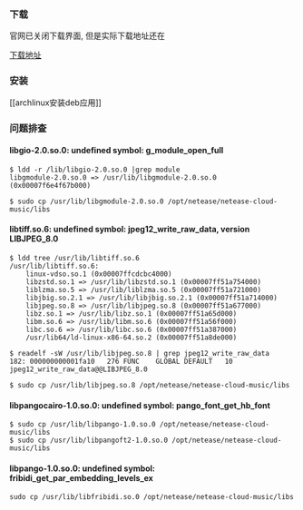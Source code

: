 ### 下载

官网已关闭下载界面, 但是实际下载地址还在

[下载地址](https://d1.music.126.net/dmusic/netease-cloud-music_1.2.1_amd64_ubuntu_20190428.deb)

### 安装

[[archlinux安装deb应用]]


### 问题排查

#### libgio-2.0.so.0: undefined symbol: g_module_open_full

```
$ ldd -r /lib/libgio-2.0.so.0 |grep module
libgmodule-2.0.so.0 => /usr/lib/libgmodule-2.0.so.0 (0x00007f6e4f67b000)

$ sudo cp /usr/lib/libgmodule-2.0.so.0 /opt/netease/netease-cloud-music/libs
```

#### libtiff.so.6: undefined symbol: jpeg12_write_raw_data, version LIBJPEG_8.0

```
$ ldd tree /usr/lib/libtiff.so.6
/usr/lib/libtiff.so.6:
	linux-vdso.so.1 (0x00007ffcdcbc4000)
	libzstd.so.1 => /usr/lib/libzstd.so.1 (0x00007ff51a754000)
	liblzma.so.5 => /usr/lib/liblzma.so.5 (0x00007ff51a721000)
	libjbig.so.2.1 => /usr/lib/libjbig.so.2.1 (0x00007ff51a714000)
	libjpeg.so.8 => /usr/lib/libjpeg.so.8 (0x00007ff51a677000)
	libz.so.1 => /usr/lib/libz.so.1 (0x00007ff51a65d000)
	libm.so.6 => /usr/lib/libm.so.6 (0x00007ff51a56f000)
	libc.so.6 => /usr/lib/libc.so.6 (0x00007ff51a387000)
	/usr/lib64/ld-linux-x86-64.so.2 (0x00007ff51a8de000)

$ readelf -sW /usr/lib/libjpeg.so.8 | grep jpeg12_write_raw_data
182: 000000000001fa10   276 FUNC    GLOBAL DEFAULT   10 jpeg12_write_raw_data@@LIBJPEG_8.0

$ sudo cp /usr/lib/libjpeg.so.8 /opt/netease/netease-cloud-music/libs
```

#### libpangocairo-1.0.so.0: undefined symbol: pango_font_get_hb_font

```
$ sudo cp /usr/lib/libpango-1.0.so.0 /opt/netease/netease-cloud-music/libs
$ sudo cp /usr/lib/libpangoft2-1.0.so.0 /opt/netease/netease-cloud-music/libs
```


#### libpango-1.0.so.0: undefined symbol: fribidi_get_par_embedding_levels_ex

```
sudo cp /usr/lib/libfribidi.so.0 /opt/netease/netease-cloud-music/libs
```

